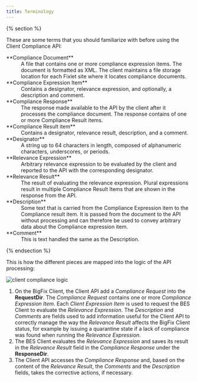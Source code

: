 ```yaml
---
title: Terminology
---
```


{% section %}

These are some terms that you should familiarize with before using the Client Compliance API:

<dl>
   <dt>**Compliance Document**</dt>
   <dd>A file that contains one or more compliance expression items. The document is formatted as XML. The client maintains a file storage location for
each Fixlet site where it locates compliance documents.</dd>
   <dt>**Compliance Expression Item**</dt>
   <dd>Contains a designator, relevance expression, and optionally, a description and comment.</dd>
   <dt>**Compliance Response**</dt> 
   <dd>The response made available to the API by the client after it processes the compliance document. The response contains of one or more
Compliance Result items.</dd>
   <dt>**Compliance Result item**</dt> 
   <dd>Contains a designator, relevance result, description, and a comment.</dd>
   <dt>**Designator**</dt>
   <dd>A string up to 64 characters in length, composed of alphanumeric characters, underscores, or periods.</dd>
   <dt>**Relevance Expression**</dt> 
   <dd>Arbitrary relevance expression to be evaluated by the client and reported to the API with the corresponding designator.</dd>
   <dt>**Relevance Result**</dt> 
   <dd>The result of evaluating the relevance expression. Plural expressions result in multiple Compliance Result Items that are shown in the
response from the API.</dd>
   <dt>**Description**</dt> 
   <dd>Some text that is carried from the Compliance Expression item to the Compliance result item. It is passed from the document to the API without
processing and can therefore be used to convey arbitrary data about the Compliance expression item.</dd>
   <dt>**Comment**</dt> 
   <dd>This is text handled the same as the Description.</dd>
</dl>

{% endsection %}

This is how the different pieces are mapped into the logic of the API processing:

![client compliance logic](/static/img/cc_api_graphic_80_n.png)

1. On the BigFix Client, the Client API add a *Compliance Request* into the **RequestDir**. The *Compliance Request* contains one or more *Compliance Expression Item*.
Each *Client Expression Item* is used to request the BES Client to evaluate the *Relevance Expression*. The *Description* and *Comments* are fields used to add information useful for the Client API to correctly manage the way the *Relevance Result* affects the BigFix Client status, 
for example by issuing a quarantine state if a lack of compliance was found when running the *Relevance Expression*.
2. The BES Client evaluates the *Relevance Expression* and saves its result in the *Relevance Result* field in the *Compliance Response* under the **ResponseDir**.
3. The Client API accesses the *Compliance Response* and, based on the content of the *Relevance Result*, the *Comments* and the *Description* fields, takes the corrective actions, if necessary.